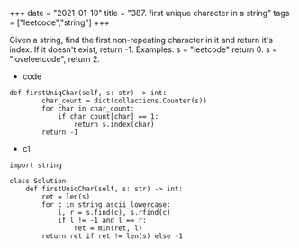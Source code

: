 +++ 
date = "2021-01-10"
title = "387. first unique character in a string"
tags = ["leetcode","string"]
+++

Given a string, find the first non-repeating character in it and return it's index. If it doesn't exist, return -1.
Examples:
s = "leetcode" return 0. s = "loveleetcode", return 2.

- code
```
def firstUniqChar(self, s: str) -> int:
        char_count = dict(collections.Counter(s))
        for char in char_count:
            if char_count[char] == 1:
                return s.index(char)
        return -1
```
- c1
```
import string

class Solution:
    def firstUniqChar(self, s: str) -> int:
        ret = len(s)
        for c in string.ascii_lowercase:
            l, r = s.find(c), s.rfind(c)
            if l != -1 and l == r:
                ret = min(ret, l)
        return ret if ret != len(s) else -1
```
